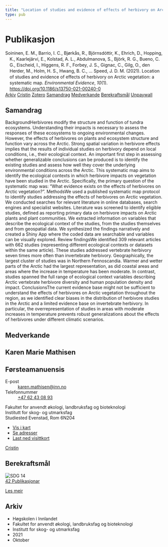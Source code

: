 ```yaml
---
title: "Location of studies and evidence of effects of herbivory on Arctic vegetation: a systematic map"
type: pub
---
```

<h1>Publikasjon</h1>
<article id="csl-bib-container-6K493B8X" class="csl-bib-container">
  <div class="csl-bib-body" style="line-height: 1.35; padding-left: 1em; text-indent:-1em;">
  <div class="csl-entry">Soininen, E. M., Barrio, I. C., Bj&#xF8;rk&#xE5;s, R., Bj&#xF6;rnsd&#xF3;ttir, K., Ehrich, D., Hopping, K., Kaarlej&#xE4;rvi, E., Kolstad, A. L., Abdulmanova, S., Bj&#xF6;rk, R. G., Bueno, C. G., Eischeid, I., Higgens, R. F., Forbey, J. S., Gignac, C., Gilg, O., den Herder, M., Holm, H. S., Hwang, B. C., &#x2026; Speed, J. D. M. (2021). Location of studies and evidence of effects of herbivory on Arctic vegetation: a systematic map. <i>Environmental Evidence</i>, <i>10</i>(1). <a href="https://doi.org/10.1186/s13750-021-00240-0">https://doi.org/10.1186/s13750-021-00240-0</a></div>
</div>
  <div class="csl-bib-buttons">
    <a href="#taxonomy-article-6K493B8X" class="csl-bib-button">Arkiv</a>
    <a href="https://app.cristin.no/results/show.jsf?id=1946592" alt="Cristin URL" class="csl-bib-button">Cristin</a>
    <a href="http://zotero.org/groups/5022929/items/6K493B8X" alt="Zotero URL" class="csl-bib-button">Zotero</a>
    <a href="#abstract-article-6K493B8X" class="csl-bib-button">Samandrag</a>
    <a href="#contributors-article-6K493B8X" class="csl-bib-button">Medverkande</a>
    <a href="#sdg-article-6K493B8X" class="csl-bib-button">Berekraftsmål</a>
    <a href="https://environmentalevidencejournal.biomedcentral.com/track/pdf/10.1186/s13750-021-00240-0" class="csl-bib-button">Unpaywall</a>
  </div>
  <div id="csl-bib-meta-container-6K493B8X"></div>
</article>
<div id="csl-bib-meta-6K493B8X" class="csl-bib-meta">
  <article id="abstract-article-6K493B8X" class="abstract-article">
    <h1>Samandrag</h1>
    BackgroundHerbivores modify the structure and function of tundra ecosystems. Understanding their impacts is necessary to assess the responses of these ecosystems to ongoing environmental changes. However, the effects of herbivores on plants and ecosystem structure and function vary across the Arctic. Strong spatial variation in herbivore effects implies that the results of individual studies on herbivory depend on local conditions, i.e., their ecological context. An important first step in assessing whether generalizable conclusions can be produced is to identify the existing studies and assess how well they cover the underlying environmental conditions across the Arctic. This systematic map aims to identify the ecological contexts in which herbivore impacts on vegetation have been studied in the Arctic. Specifically, the primary question of the systematic map was: “What evidence exists on the effects of herbivores on Arctic vegetation?”. MethodsWe used a published systematic map protocol to identify studies addressing the effects of herbivores on Arctic vegetation. We conducted searches for relevant literature in online databases, search engines and specialist websites. Literature was screened to identify eligible studies, defined as reporting primary data on herbivore impacts on Arctic plants and plant communities. We extracted information on variables that describe the ecological context of the studies, from the studies themselves and from geospatial data. We synthesized the findings narratively and created a Shiny App where the coded data are searchable and variables can be visually explored. Review findingsWe identified 309 relevant articles with 662 studies (representing different ecological contexts or datasets within the same article). These studies addressed vertebrate herbivory seven times more often than invertebrate herbivory. Geographically, the largest cluster of studies was in Northern Fennoscandia. Warmer and wetter parts of the Arctic had the largest representation, as did coastal areas and areas where the increase in temperature has been moderate. In contrast, studies spanned the full range of ecological context variables describing Arctic vertebrate herbivore diversity and human population density and impact. ConclusionsThe current evidence base might not be sufficient to understand the effects of herbivores on Arctic vegetation throughout the region, as we identified clear biases in the distribution of herbivore studies in the Arctic and a limited evidence base on invertebrate herbivory. In particular, the overrepresentation of studies in areas with moderate increases in temperature prevents robust generalizations about the effects of herbivores under different climatic scenarios.
  </article>
  <article id="contributors-article-6K493B8X" class="contributors-article">
    <h1>Medverkande</h1>
    <div class="personas">
<div class="vrtx-hinn-person-card">
<div class="photo">
<i class="lar la-user-circle missing-person"></i>
</div>
<div class="info">
<hgroup><h1>Karen Marie Mathisen</h1>
<h2>Førsteamanuensis</h2>
</hgroup><dl>
<dt>E-post</dt>
<dd>
<a href="mailto:karen.mathisen@inn.no">karen.mathisen@inn.no</a>
</dd>
<dt>Telefonnummer</dt>
<dd><a href="tel:+4762430893">
+47 62 43 08 93
</a></dd>
</dl>
<p>
Fakultet for anvendt økologi, landbruksfag og bioteknologi<br>
Institutt for skog- og utmarksfag<br>
Studiested Evenstad,
Rom 6N204
</p>
<ul class="vrtx-hinn-links">
<li><a href="https://www.google.com/maps?q=61.42516,11.07813">Vis i kart</a></li>
<li><a href="https://www.inn.no/finn-en-ansatt/karen-mathisen.html#vrtx-hinn-addresses">Se adresser</a></li>
<li><a href="https://www.inn.no/finn-en-ansatt/karen-mathisen.html?vrtx=vcf">Last ned visittkort</a></li>
</ul>
</div>
</div>
<a href="https://app.cristin.no/persons/show.jsf?id=328273" alt="Cristin URL" class="personas-cristin">Cristin</a>
</div>
  </article>
  <article id="sdg-article-6K493B8X" class="sdg-article">
    <h1>Berekraftsmål</h1>
    <div class="sdg-container"><div id="sdg14" class="sdg">
<img src="{{< params subfolder >}}images/sdg/sdg14_no.png" class="image" alt="SDG 14">
<div class="sdg-overlay">
<a href="{{< params subfolder >}}no/archive/?sdg=14#archive" class="sdg-publication-count"><span>42</span> Publikasjonar</a>
<p><a href="https://www.fn.no/om-fn/fns-baerekraftsmaal/livet-i-havet?lang=nno-NO" class="sdg-read-more">Les meir</a></p>
</div>
</div></div>
  </article>
  <article id="taxonomy-article-6K493B8X" class="taxonomy-article">
    <h1>Arkiv</h1>
    <ul>
      <li>Høgskolen i Innlandet</li>
      <li>Fakultet for anvendt økologi, landbruksfag og bioteknologi</li>
      <li>Institutt for skog- og utmarksfag</li>
      <li>2021</li>
      <li>Oktober</li>
    </ul>
  </article>
</div>

